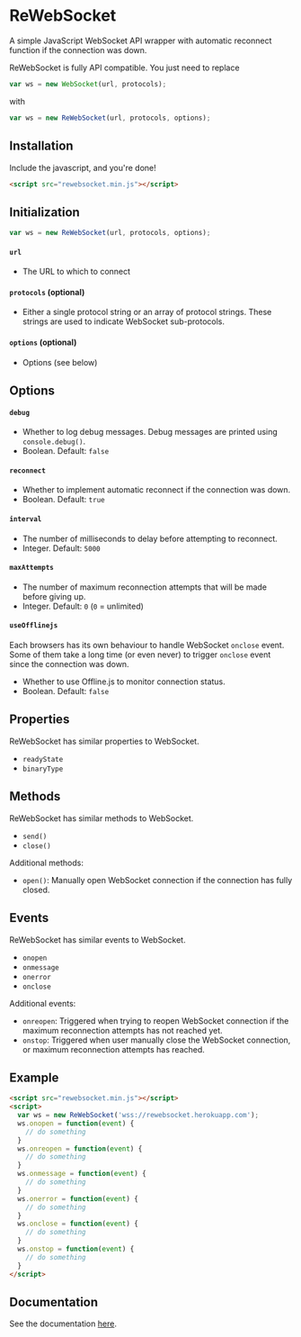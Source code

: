 ReWebSocket
===========
A simple JavaScript WebSocket API wrapper with automatic reconnect function if the connection was down.

ReWebSocket is fully API compatible. You just need to replace
```javascript
var ws = new WebSocket(url, protocols);
```
with
```javascript
var ws = new ReWebSocket(url, protocols, options);
```

Installation
------------
Include the javascript, and you're done!
```html
<script src="rewebsocket.min.js"></script>
```

Initialization
--------------
```javascript
var ws = new ReWebSocket(url, protocols, options);
```

#### `url`
- The URL to which to connect

#### `protocols` (optional)
- Either a single protocol string or an array of protocol strings. These strings are used to indicate WebSocket sub-protocols.

#### `options` (optional)
- Options (see below)

Options
-------
#### `debug`
- Whether to log debug messages. Debug messages are printed using `console.debug()`.
- Boolean. Default: `false`

#### `reconnect`
- Whether to implement automatic reconnect if the connection was down.
- Boolean. Default: `true`

#### `interval`
- The number of milliseconds to delay before attempting to reconnect.
- Integer. Default: `5000`

#### `maxAttempts`
- The number of maximum reconnection attempts that will be made before giving up.
- Integer. Default: `0` (`0` = unlimited)

#### `useOfflinejs`
Each browsers has its own behaviour to handle WebSocket `onclose` event. Some of them take a long time (or even never) to trigger `onclose` event since the connection was down.

- Whether to use Offline.js to monitor connection status.
- Boolean. Default: `false`

Properties
------
ReWebSocket has similar properties to WebSocket.
- `readyState`
- `binaryType`

Methods
------
ReWebSocket has similar methods to WebSocket.
- `send()`
- `close()`

Additional methods:
- `open()`: Manually open WebSocket connection if the connection has fully closed.

Events
------
ReWebSocket has similar events to WebSocket.
- `onopen`
- `onmessage`
- `onerror`
- `onclose`

Additional events:
- `onreopen`: Triggered when trying to reopen WebSocket connection if the maximum reconnection attempts has not reached yet.
- `onstop`: Triggered when user manually close the WebSocket connection, or maximum reconnection attempts has reached.

Example
-------
```html
<script src="rewebsocket.min.js"></script>
<script>
  var ws = new ReWebSocket('wss://rewebsocket.herokuapp.com');
  ws.onopen = function(event) {
    // do something
  }
  ws.onreopen = function(event) {
    // do something
  }
  ws.onmessage = function(event) {
    // do something
  }
  ws.onerror = function(event) {
    // do something
  }
  ws.onclose = function(event) {
    // do something
  }
  ws.onstop = function(event) {
    // do something
  }
</script>
```

Documentation
-------------
See the documentation [here](https://github.com/fitraditya/ReWebSocket/tree/master/docs).

